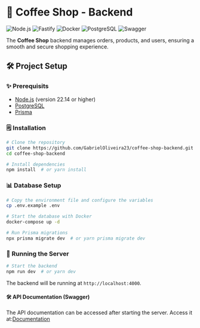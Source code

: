 # 🍵 Coffee Shop - Backend

![Node.js](https://img.shields.io/badge/Node.js-339933?style=for-the-badge&logo=node.js&logoColor=white)
![Fastify](https://img.shields.io/badge/Fastify-000000?style=for-the-badge&logo=fastify&logoColor=white)
![Docker](https://img.shields.io/badge/Docker-2496ED?style=for-the-badge&logo=docker&logoColor=white)
![PostgreSQL](https://img.shields.io/badge/PostgreSQL-316192?style=for-the-badge&logo=postgresql&logoColor=white)
![Swagger](https://img.shields.io/badge/Swagger-85EA2D?style=for-the-badge&logo=swagger&logoColor=white)

The **Coffee Shop** backend manages orders, products, and users, ensuring a smooth and secure shopping experience.

## 🛠️ Project Setup

### ✨ Prerequisits

- [Node.js](https://nodejs.org/) (version 22.14 or higher)
- [PostgreSQL](https://www.postgresql.org/)
- [Prisma](https://www.prisma.io/)

### 🗒️ Installation

```bash
# Clone the repository
git clone https://github.com/GabrielOliveira23/coffee-shop-backend.git
cd coffee-shop-backend

# Install dependencies
npm install  # or yarn install
```

### 📊 Database Setup

```bash
# Copy the environment file and configure the variables
cp .env.example .env

# Start the database with Docker
docker-compose up -d

# Run Prisma migrations
npx prisma migrate dev  # or yarn prisma migrate dev
```

### 🔄 Running the Server

```bash
# Start the backend
npm run dev  # or yarn dev
```

The backend will be running at `http://localhost:4000`.

#### 🛠️ API Documentation (Swagger)

The API documentation can be accessed after starting the server. Access it at:[Documentation](http://localhost:4000/docs)
